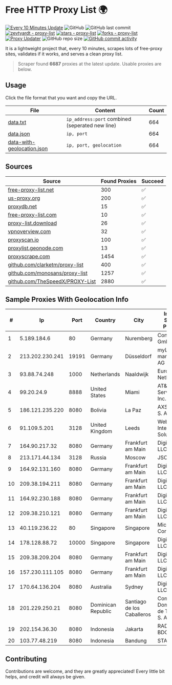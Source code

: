 
# Free HTTP Proxy List 🌍

[![Every 10 Minutes Update](https://github.com/mertguvencli/http-proxy-list/actions/workflows/main.yml/badge.svg?branch=main)](https://github.com/mertguvencli/http-proxy-list/actions/workflows/main.yml)
![GitHub](https://img.shields.io/github/license/mertguvencli/http-proxy-list)
![GitHub last commit](https://img.shields.io/github/last-commit/mertguvencli/http-proxy-list)
[![zevtyardt - proxy-list](https://img.shields.io/static/v1?label=zevtyardt&message=proxy-list&color=blue&logo=github)](https://github.com/zevtyardt/proxy-list "Go to GitHub repo")
[![stars - proxy-list](https://img.shields.io/github/stars/zevtyardt/proxy-list?style=social)](https://github.com/zevtyardt/proxy-list)
[![forks - proxy-list](https://img.shields.io/github/forks/zevtyardt/proxy-list?style=social)](https://github.com/zevtyardt/proxy-list)
[![Proxy Updater](https://github.com/zevtyardt/proxy-list/workflows/Proxy%20Updater/badge.svg)](https://github.com/zevtyardt/proxy-list/actions?query=workflow:"Proxy+Updater")
![GitHub repo size](https://img.shields.io/github/repo-size/zevtyardt/proxy-list)
[![GitHub commit activity](https://img.shields.io/github/commit-activity/m/zevtyardt/proxy-list?logo=commits)](https://github.com/zevtyardt/proxy-list/commits/main)

It is a lightweight project that, every 10 minutes, scrapes lots of free-proxy sites, validates if it works, and serves a clean proxy list.

> Scraper found **6687** proxies at the latest update. Usable proxies are below.

## Usage

Click the file format that you want and copy the URL.

|File|Content|Count|
|----|-------|-----|
|[data.txt](https://raw.githubusercontent.com/mertguvencli/http-proxy-list/main/proxy-list/data.txt)|`ip_address:port` combined (seperated new line)|664|
|[data.json](https://raw.githubusercontent.com/mertguvencli/http-proxy-list/main/proxy-list/data.json)|`ip, port`|664|
|[data-with-geolocation.json](https://raw.githubusercontent.com/mertguvencli/http-proxy-list/main/proxy-list/data-with-geolocation.json)|`ip, port, geolocation`|664|

## Sources

|Source|Found Proxies|Succeed|
|------|-------------|-------|
|[free-proxy-list.net](https://free-proxy-list.net)|300|✅|
|[us-proxy.org](https://www.us-proxy.org)|200|✅|
|[proxydb.net](http://proxydb.net)|15|✅|
|[free-proxy-list.com](https://free-proxy-list.com/?page=&port=&type%5B%5D=http&type%5B%5D=https&up_time=0&search=Search)|10|✅|
|[proxy-list.download](https://www.proxy-list.download/HTTP)|26|✅|
|[vpnoverview.com](https://vpnoverview.com/privacy/anonymous-browsing/free-proxy-servers)|32|✅|
|[proxyscan.io](https://www.proxyscan.io)|100|✅|
|[proxylist.geonode.com](https://proxylist.geonode.com/api/proxy-list?limit=300&page=1&sort_by=lastChecked&sort_type=desc&protocols=http,https)|13|✅|
|[proxyscrape.com](https://api.proxyscrape.com/v2/?request=displayproxies&protocol=http&timeout=10000&country=all&ssl=all&anonymity=all)|1454|✅|
|[github.com/clarketm/proxy-list](https://raw.githubusercontent.com/clarketm/proxy-list/master/proxy-list-raw.txt)|400|✅|
|[github.com/monosans/proxy-list](https://raw.githubusercontent.com/monosans/proxy-list/main/proxies/http.txt)|1257|✅|
|[github.com/TheSpeedX/PROXY-List](https://raw.githubusercontent.com/TheSpeedX/PROXY-List/master/http.txt)|2880|✅|


## Sample Proxies With Geolocation Info

|#|Ip|Port|Country|City|Internet Service Provider|
|-|--|----|-------|----|-------------------------|
|1|5.189.184.6|80|Germany|Nuremberg|Contabo GmbH|
|2|213.202.230.241|19191|Germany|Düsseldorf|myLoc managed IT AG|
|3|93.88.74.248|1000|Netherlands|Naaldwijk|EuroHoster Netherlands|
|4|99.20.24.9|8888|United States|Miami|AT&T Services, Inc.|
|5|186.121.235.220|8080|Bolivia|La Paz|AXS Bolivia S. A.|
|6|91.109.5.201|3128|United Kingdom|Leeds|Webfusion Internet Solutions|
|7|164.90.217.32|8080|Germany|Frankfurt am Main|DigitalOcean, LLC|
|8|213.171.44.134|3128|Russia|Moscow|JSC Comcor|
|9|164.92.131.160|8080|Germany|Frankfurt am Main|DigitalOcean, LLC|
|10|209.38.194.211|8080|Germany|Frankfurt am Main|DigitalOcean, LLC|
|11|164.92.230.188|8080|Germany|Frankfurt am Main|DigitalOcean, LLC|
|12|209.38.210.121|8080|Germany|Frankfurt am Main|DigitalOcean, LLC|
|13|40.119.236.22|80|Singapore|Singapore|Microsoft Corporation|
|14|178.128.88.72|10000|Singapore|Singapore|DigitalOcean, LLC|
|15|209.38.209.204|8080|Germany|Frankfurt am Main|DigitalOcean, LLC|
|16|157.230.111.105|8080|Germany|Frankfurt am Main|DigitalOcean, LLC|
|17|170.64.136.204|8080|Australia|Sydney|DigitalOcean, LLC|
|18|201.229.250.21|8080|Dominican Republic|Santiago de los Caballeros|Compañía Dominicana de Teléfonos S. A.|
|19|202.154.36.30|8080|Indonesia|Jakarta|RADNET-BDG|
|20|103.77.48.219|8080|Indonesia|Bandung|STARNET|



## Contributing

Contributions are welcome, and they are greatly appreciated! Every
little bit helps, and credit will always be given.


